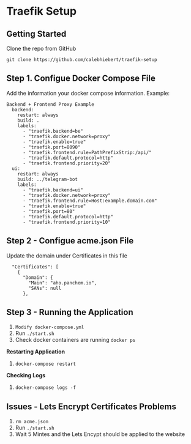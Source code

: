 # Traefik Setup

## Getting Started
Clone the repo from GitHub

```
git clone https://github.com/calebhiebert/traefik-setup
```

## Step 1. Configue Docker Compose File
Add the information your docker compose information.
Example:
```
Backend + Frontend Proxy Example 
  backend:
    restart: always
    build: .
    labels:
      - "traefik.backend=be"
      - "traefik.docker.network=proxy"
      - "traefik.enable=true"
      - "traefik.port=8090"
      - "traefik.frontend.rule=PathPrefixStrip:/api/"
      - "traefik.default.protocol=http"
      - "traefik.frontend.priority=20"
  ui:
    restart: always
    build: ../telegram-bot
    labels:
      - "traefik.backend=ui"
      - "traefik.docker.network=proxy"
      - "traefik.frontend.rule=Host:example.domain.com"
      - "traefik.enable=true"
      - "traefik.port=80"
      - "traefik.default.protocol=http"
      - "traefik.frontend.priority=10"
```
## Step 2 - Configue acme.json File
Update the domain under Certificates in this file
```
  "Certificates": [
    {
      "Domain": {
        "Main": "aho.panchem.io",
        "SANs": null
      },
```

## Step 3 - Running the Application
1.  `Modify docker-compose.yml`
2.  Run `./start.sh`
3.  Check docker containers are running `docker ps`

**Restarting Application**
1. `docker-compose restart`

**Checking Logs**
1. `docker-compose logs -f`

## Issues - Lets Encrypt Certificates Problems
1. `rm acme.json`
2. Run `./start.sh`
3. Wait 5 Mintes and the Lets Encypt should be applied to the website

